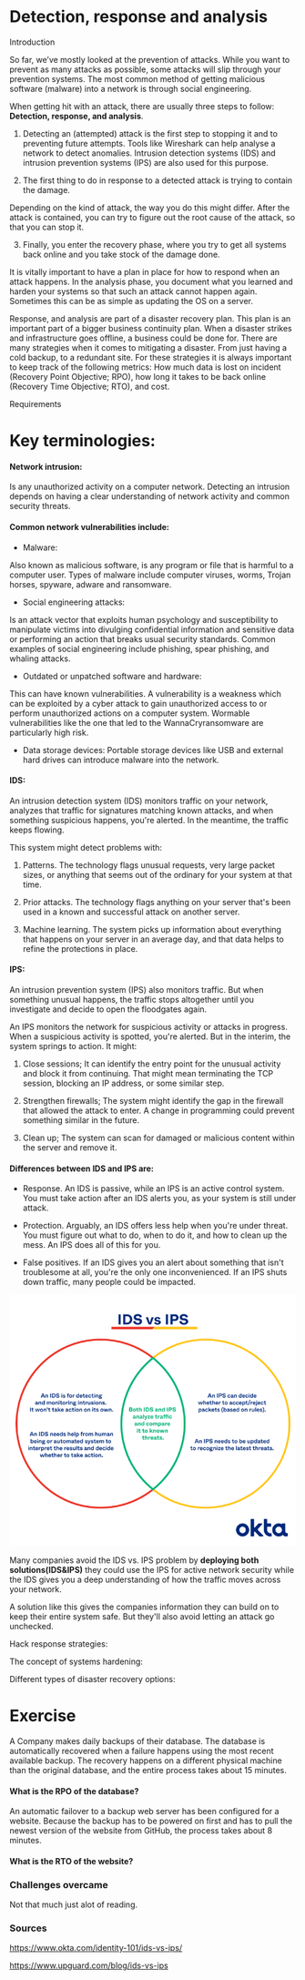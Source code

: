 # Detection, response and analysis

Introduction

So far, we’ve mostly looked at the prevention of attacks. While you want to prevent as many attacks as possible, some attacks will slip through your prevention systems. The most common method of getting malicious software (malware) into a network is through social engineering.

When getting hit with an attack, there are usually three steps to follow: **Detection, response, and analysis**.

1. Detecting an (attempted) attack is the first step to stopping it and to preventing future attempts. Tools like Wireshark can help analyse a network to detect anomalies. 
Intrusion detection systems (IDS) and intrusion prevention systems (IPS) are also used for this purpose.

2. The first thing to do in response to a detected attack is trying to contain the damage. 

Depending on the kind of attack, the way you do this might differ. After the attack is contained, you can try to figure out the root cause of the attack, so that you can stop it. 

3. Finally, you enter the recovery phase, where you try to get all systems back online and you take stock of the damage done.

It is vitally important to have a plan in place for how to respond when an attack happens.
In the analysis phase, you document what you learned and harden your systems so that such an attack cannot happen again. Sometimes this can be as simple as updating the OS on a server.

Response, and analysis are part of a disaster recovery plan. This plan is an important part of a bigger business continuity plan. When a disaster strikes and infrastructure goes offline, a business could be done for. There are many strategies when it comes to mitigating a disaster. From just having a cold backup, to a redundant site.
For these strategies it is always important to keep track of the following metrics: How much data is lost on incident (Recovery Point Objective; RPO), how long it takes to be back online (Recovery Time Objective; RTO), and cost.

Requirements



# Key terminologies:

#### Network intrusion: 

Is any unauthorized activity on a computer network. Detecting an intrusion depends on having a clear understanding of network activity and common security threats.

#### Common network vulnerabilities include:

- Malware: 

Also known as malicious software, is any program or file that is harmful to a computer user. Types of malware include computer viruses, worms, Trojan horses, spyware, adware and ransomware. 

- Social engineering attacks:

Is an attack vector that exploits human psychology and susceptibility to manipulate victims into divulging confidential information and sensitive data or performing an action that breaks usual security standards. Common examples of social engineering include phishing, spear phishing, and whaling attacks.

- Outdated or unpatched software and hardware: 

This can have known vulnerabilities. A vulnerability is a weakness which can be exploited by a cyber attack to gain unauthorized access to or perform unauthorized actions on a computer system. Wormable vulnerabilities like the one that led to the WannaCryransomware are particularly high risk.

- Data storage devices: Portable storage devices like USB and external hard drives can introduce malware into the network. 

#### IDS:

An intrusion detection system (IDS) monitors traffic on your network, analyzes that traffic for signatures matching known attacks, and when something suspicious happens, you're alerted. In the meantime, the traffic keeps flowing. 

This system might detect problems with:

1. Patterns. The technology flags unusual requests, very large packet sizes, or anything that seems out of the ordinary for your system at that time.

2. Prior attacks. The technology flags anything on your server that's been used in a known and successful attack on another server.

3. Machine learning. The system picks up information about everything that happens on your server in an average day, and that data helps to refine the protections in place. 

#### IPS:

An intrusion prevention system (IPS) also monitors traffic. But when something unusual happens, the traffic stops altogether until you investigate and decide to open the floodgates again.

An IPS monitors the network for suspicious activity or attacks in progress. When a suspicious activity is spotted, you're alerted. But in the interim, the system springs to action. It might:

1. Close sessions; It can identify the entry point for the unusual activity and block it from continuing. That might mean terminating the TCP session, blocking an IP address, or some similar step.

2. Strengthen firewalls; The system might identify the gap in the firewall that allowed the attack to enter. A change in programming could prevent something similar in the future.

3. Clean up; The system can scan for damaged or malicious content within the server and remove it. 

#### Differences between IDS and IPS are:

- Response. An IDS is passive, while an IPS is an active control system. You must take action after an IDS alerts you, as your system is still under attack.

- Protection. Arguably, an IDS offers less help when you're under threat. You must figure out what to do, when to do it, and how to clean up the mess. An IPS does all of this for you.

- False positives. If an IDS gives you an alert about something that isn't troublesome at all, you're the only one inconvenienced. If an IPS shuts down traffic, many people could be impacted. 

![IDSvsIPS](../00_includes/SEC08IDSvsIPS.png)


Many companies avoid the IDS vs. IPS problem by **deploying both solutions(IDS&IPS)**  they could use the IPS for active network security while the IDS gives you a deep understanding of how the traffic moves across your network. 

A solution like this gives the companies information they can build on to keep their entire system safe. But they'll also avoid letting an attack go unchecked.

Hack response strategies:



The concept of systems hardening:


Different types of disaster recovery options:



# Exercise

A Company makes daily backups of their database. The database is automatically recovered when a failure happens using the most recent available backup. The recovery happens on a different physical machine than the original database, and the entire process takes about 15 minutes.

#### What is the RPO of the database?


An automatic failover to a backup web server has been configured for a website. Because the backup has to be powered on first and has to pull the newest version of the website from GitHub, the process takes about 8 minutes. 

#### What is the RTO of the website?


### Challenges overcame

Not that much just alot of reading.

### Sources

https://www.okta.com/identity-101/ids-vs-ips/

https://www.upguard.com/blog/ids-vs-ips


